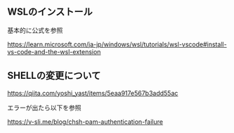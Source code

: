 ## WSLのインストール

基本的に公式を参照

https://learn.microsoft.com/ja-jp/windows/wsl/tutorials/wsl-vscode#install-vs-code-and-the-wsl-extension


## SHELLの変更について

https://qiita.com/yoshi_yast/items/5eaa917e567b3add55ac

エラーが出たら以下を参照

https://v-sli.me/blog/chsh-pam-authentication-failure